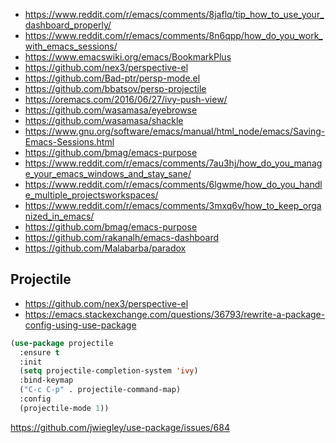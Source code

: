 - https://www.reddit.com/r/emacs/comments/8jaflq/tip_how_to_use_your_dashboard_properly/
- https://www.reddit.com/r/emacs/comments/8n6qpp/how_do_you_work_with_emacs_sessions/
- https://www.emacswiki.org/emacs/BookmarkPlus
- https://github.com/nex3/perspective-el
- https://github.com/Bad-ptr/persp-mode.el
- https://github.com/bbatsov/persp-projectile
- https://oremacs.com/2016/06/27/ivy-push-view/
- https://github.com/wasamasa/eyebrowse
- https://github.com/wasamasa/shackle
- https://www.gnu.org/software/emacs/manual/html_node/emacs/Saving-Emacs-Sessions.html
- https://github.com/bmag/emacs-purpose
- https://www.reddit.com/r/emacs/comments/7au3hj/how_do_you_manage_your_emacs_windows_and_stay_sane/
- https://www.reddit.com/r/emacs/comments/6lgwme/how_do_you_handle_multiple_projectsworkspaces/
- https://www.reddit.com/r/emacs/comments/3mxq6v/how_to_keep_organized_in_emacs/
- https://github.com/bmag/emacs-purpose
- https://github.com/rakanalh/emacs-dashboard
- https://github.com/Malabarba/paradox

## Projectile

- https://github.com/nex3/perspective-el
- https://emacs.stackexchange.com/questions/36793/rewrite-a-package-config-using-use-package

```lisp
(use-package projectile
  :ensure t
  :init
  (setq projectile-completion-system 'ivy)
  :bind-keymap
  ("C-c C-p" . projectile-command-map)
  :config
  (projectile-mode 1))
```

https://github.com/jwiegley/use-package/issues/684